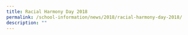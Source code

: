 ```yaml
---
title: Racial Harmony Day 2018
permalink: /school-information/news/2018/racial-harmony-day-2018/
description: ""
---
```


